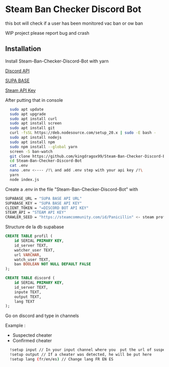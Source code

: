 ﻿# Steam Ban Checker Discord Bot

this bot will check if a user has been monitored vac ban or ow ban

WIP project please report bug and crash

## Installation

Install Steam-Ban-Checker-Discord-Bot with yarn

[Discord API](https://discord.com/developers/applications)

[SUPA BASE](https://www.supabase.com/)

[Steam API Key](https://steamcommunity.com/dev/apikey)

After putting that in console

```bash
  sudo apt update
  sudo apt upgrade
  sudo apt install curl
  sudo apt install screen
  sudo apt install git
  curl -fsSL https://deb.nodesource.com/setup_20.x | sudo -E bash -
  sudo apt install nodejs
  sudo apt install npm
  sudo npm install --global yarn
  screen -S ban-watch
  git clone https://github.com/kingdragox99/Steam-Ban-Checker-Discord-Bot.git
  cd Steam-Ban-Checker-Discord-Bot
  cat .env
  nano .env <---- /!\ and add .env step with your api key /!\
  yarn
  node index.js
```

Create a .env in the file "Steam-Ban-Checker-Discord-Bot" with

```bash
SUPABASE_URL = "SUPA BASE API URL"
SUPABASE_KEY = "SUPA BASE API KEY"
CLIENT_TOKEN = "=DISCORD BOT API KEY"
STEAM_API = "STEAM API KEY"
CRAWLER_SEED = "https://steamcommunity.com/id/Panicillin" <- steam profile url
```

Structure de la db supabase

```sql
CREATE TABLE profil (
    id SERIAL PRIMARY KEY,
    id_server TEXT,
    watcher_user TEXT,
    url VARCHAR,
    watch_user TEXT,
    ban BOOLEAN NOT NULL DEFAULT FALSE
);

CREATE TABLE discord (
    id SERIAL PRIMARY KEY,
    id_server TEXT,
    inpute TEXT,
    output TEXT,
    lang TEXT
);
```

Go on discord and type in channels

Example :

- Suspected cheater
- Confirmed cheater

```bash
  !setup input // In your input channel where you  put the url of suspected cheaters
  !setup output // If a cheater was detected, he will be put here
  !setup lang (fr/en/es) // Change lang FR EN ES
```

